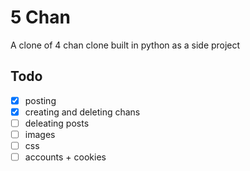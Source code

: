 # 5 Chan

A clone of 4 chan clone built in python as a side project

## Todo

-   [x] posting
-   [x] creating and deleting chans
-   [ ] deleating posts
-   [ ] images
-   [ ] css
-   [ ] accounts + cookies
